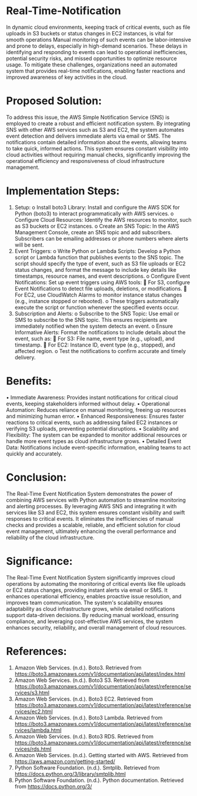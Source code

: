 # Real-Time-Notification
In dynamic cloud environments, keeping track of critical events, such as file uploads in S3 buckets or status changes in EC2 instances, is vital for smooth operations
Manual monitoring of such events can be labor-intensive and prone to delays, especially in high-demand scenarios. These delays in identifying and responding to events can lead to operational inefficiencies, potential security risks, and missed opportunities to optimize resource usage. To mitigate these challenges, organizations need an automated system that provides real-time notifications, enabling faster reactions and improved awareness of key activities in the cloud.
# Proposed Solution:
To address this issue, the AWS Simple Notification Service (SNS) is employed to create a robust and efficient notification system. By integrating SNS with other AWS services such as S3 and EC2, the system automates event detection and delivers immediate alerts via email or SMS. The notifications contain detailed information about the events, allowing teams to take quick, informed actions. This system ensures constant visibility into cloud activities without requiring manual checks, significantly improving the operational efficiency and responsiveness of cloud infrastructure management.
# Implementation Steps:
1.	Setup:
o	Install boto3 Library: Install and configure the AWS SDK for Python (boto3) to interact programmatically with AWS services.
o	Configure Cloud Resources: Identify the AWS resources to monitor, such as S3 buckets or EC2 instances.
o	Create an SNS Topic: In the AWS Management Console, create an SNS topic and add subscribers. Subscribers can be emailing addresses or phone numbers where alerts will be sent.
2.	Event Triggers:
o	Write Python or Lambda Scripts: Develop a Python script or Lambda function that publishes events to the SNS topic. The script should specify the type of event, such as S3 file uploads or EC2 status changes, and format the message to include key details like timestamps, resource names, and event descriptions.
o	Configure Event Notifications: Set up event triggers using AWS tools:
	For S3, configure Event Notifications to detect file uploads, deletions, or modifications.
	For EC2, use CloudWatch Alarms to monitor instance status changes (e.g., instance stopped or rebooted).
o	These triggers automatically execute the script or function whenever the specified events occur.
3.	Subscription and Alerts:
o	Subscribe to the SNS Topic: Use email or SMS to subscribe to the SNS topic. This ensures recipients are immediately notified when the system detects an event.
o	Ensure Informative Alerts: Format the notifications to include details about the event, such as:
	For S3: File name, event type (e.g., upload), and timestamp.
	For EC2: Instance ID, event type (e.g., stopped), and affected region.
o	Test the notifications to confirm accurate and timely delivery.
# Benefits:
•	Immediate Awareness: Provides instant notifications for critical cloud events, keeping stakeholders informed without delay.
•	Operational Automation: Reduces reliance on manual monitoring, freeing up resources and minimizing human error.
•	Enhanced Responsiveness: Ensures faster reactions to critical events, such as addressing failed EC2 instances or verifying S3 uploads, preventing potential disruptions.
•	Scalability and Flexibility: The system can be expanded to monitor additional resources or handle more event types as cloud infrastructure grows.
•	Detailed Event Data: Notifications include event-specific information, enabling teams to act quickly and accurately.
# Conclusion:
The Real-Time Event Notification System demonstrates the power of combining AWS services with Python automation to streamline monitoring and alerting processes. By leveraging AWS SNS and integrating it with services like S3 and EC2, this system ensures constant visibility and swift responses to critical events. It eliminates the inefficiencies of manual checks and provides a scalable, reliable, and efficient solution for cloud event management, ultimately enhancing the overall performance and reliability of the cloud infrastructure.
# Significance:
The Real-Time Event Notification System significantly improves cloud operations by automating the monitoring of critical events like file uploads or EC2 status changes, providing instant alerts via email or SMS. It enhances operational efficiency, enables proactive issue resolution, and improves team communication. The system's scalability ensures adaptability as cloud infrastructure grows, while detailed notifications support data-driven decisions. By reducing manual workload, ensuring compliance, and leveraging cost-effective AWS services, the system enhances security, reliability, and overall management of cloud resources.
# References:
1.	Amazon Web Services. (n.d.). Boto3. Retrieved from 
https://boto3.amazonaws.com/v1/documentation/api/latest/index.html
2.	Amazon Web Services. (n.d.). Boto3 S3. Retrieved from 
https://boto3.amazonaws.com/v1/documentation/api/latest/reference/services/s3.html
3.	Amazon Web Services. (n.d.). Boto3 EC2. Retrieved from 
https://boto3.amazonaws.com/v1/documentation/api/latest/reference/services/ec2.html
4.	Amazon Web Services. (n.d.). Boto3 Lambda. Retrieved from 
https://boto3.amazonaws.com/v1/documentation/api/latest/reference/services/lambda.html
5.	Amazon Web Services. (n.d.). Boto3 RDS. Retrieved from 
https://boto3.amazonaws.com/v1/documentation/api/latest/reference/services/rds.html
6.	Amazon Web Services. (n.d.). Getting started with AWS. Retrieved from 
https://aws.amazon.com/getting-started/
7.	Python Software Foundation. (n.d.). Smtplib. Retrieved from 
https://docs.python.org/3/library/smtplib.html
8.	Python Software Foundation. (n.d.). Python documentation. Retrieved from 
https://docs.python.org/3/


